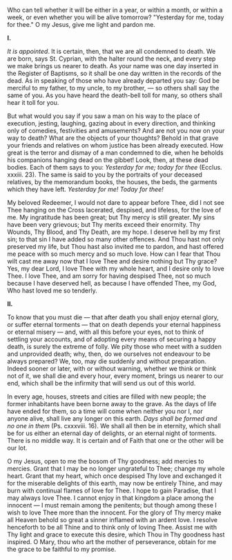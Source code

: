 
Who can tell whether it will be either in a year, or within a month, or within a week, or even whether you will be alive tomorrow? \"Yesterday for me, today for thee.\" O my Jesus, give me light and pardon me.

**I\.**

*It is appointed*. It is certain, then, that we are all condemned to death. We are born, says St. Cyprian, with the halter round the neck, and every step we make brings us nearer to death. As your name was one day inserted in the Register of Baptisms, so it shall be one day written in the records of the dead. As in speaking of those who have already departed you say: God be merciful to my father, to my uncle, to my brother, — so others shall say the same of you. As you have heard the death-bell toll for many, so others shall hear it toll for you.

But what would you say if you saw a man on his way to the place of execution, jesting, laughing, gazing about in every direction, and thinking only of comedies, festivities and amusements? And are not you now on your way to death? What are the objects of your thoughts? Behold in that grave your friends and relatives on whom justice has been already executed. How great is the terror and dismay of a man condemned to die, when he beholds his companions hanging dead on the gibbet! Look, then, at these dead bodies. Each of them says to you: *Yesterday for me; today for thee* (Ecclus. xxxiii. 23). The same is said to you by the portraits of your deceased relatives, by the memorandum books, the houses, the beds, the garments which they have left. *Yesterday for me! Today for thee!*

My beloved Redeemer, I would not dare to appear before Thee, did I not see Thee hanging on the Cross lacerated, despised, and lifeless, for the love of me. My ingratitude has been great; but Thy mercy is still greater. My sins have been very grievous; but Thy merits exceed their enormity. Thy Wounds, Thy Blood, and Thy Death, are my hope. I deserve hell by my first sin; to that sin I have added so many other offences. And Thou hast not only preserved my life, but Thou hast also invited me to pardon, and hast offered me peace with so much mercy and so much love. How can I fear that Thou wilt cast me away now that I love Thee and desire nothing but Thy grace? Yes, my dear Lord, I love Thee with my whole heart, and I desire only to love Thee. I love Thee, and am sorry for having despised Thee, not so much because I have deserved hell, as because I have offended Thee, my God, Who hast loved me so tenderly.

**II\.**

To know that you must die — that after death you shall enjoy eternal glory, or suffer eternal torments — that on death depends your eternal happiness or eternal misery — and, with all this before your eyes, not to think of settling your accounts, and of adopting every means of securing a happy death, is surely the extreme of folly. We pity those who meet with a sudden and unprovided death; why, then, do we ourselves not endeavour to be always prepared? We, too, may die suddenly and without preparation. Indeed sooner or later, with or without warning, whether we think or think not of it, we shall die and every hour, every moment, brings us nearer to our end, which shall be the infirmity that will send us out of this world.

In every age, houses, streets and cities are filled with new people; the former inhabitants have been borne away to the grave. As the days of life have ended for them, so a time will come when neither you nor I, nor anyone alive, shall live any longer on this earth. *Days shall be formed and no one in them* (Ps. cxxxviii. 16). We shall all then be in eternity, which shall be for us either an eternal day of delights, or an eternal night of torments. There is no middle way. It is certain and of Faith that one or the other will be our lot.

O my Jesus, open to me the bosom of Thy goodness; add mercies to mercies. Grant that I may be no longer ungrateful to Thee; change my whole heart. Grant that my heart, which once despised Thy love and exchanged it for the miserable delights of this earth, may now be entirely Thine, and may burn with continual flames of love for Thee. I hope to gain Paradise, that I may always love Thee. I cannot enjoy in that kingdom a place among the innocent — I must remain among the penitents; but though among these I wish to love Thee more than the innocent. For the glory of Thy mercy make all Heaven behold so great a sinner inflamed with an ardent love. I resolve henceforth to be all Thine and to think only of loving Thee. Assist me with Thy light and grace to execute this desire, which Thou in Thy goodness hast inspired. O Mary, thou who art the mother of perseverance, obtain for me the grace to be faithful to my promise.

